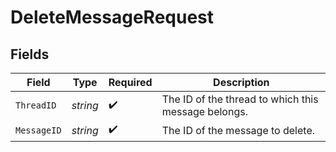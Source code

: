 # DeleteMessageRequest


## Fields

| Field                                               | Type                                                | Required                                            | Description                                         |
| --------------------------------------------------- | --------------------------------------------------- | --------------------------------------------------- | --------------------------------------------------- |
| `ThreadID`                                          | *string*                                            | :heavy_check_mark:                                  | The ID of the thread to which this message belongs. |
| `MessageID`                                         | *string*                                            | :heavy_check_mark:                                  | The ID of the message to delete.                    |